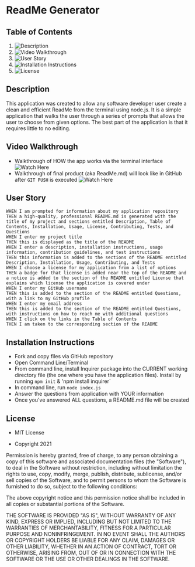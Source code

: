# ReadMe Generator

## Table of Contents

1. ![Description](#description)
2. ![Video Walkthrough](#video_walkthrough)
3. ![User Story](#user_story)
4. ![Installation Instructions](#installation_instructions)
5. ![License](#license)

## Description
This application was created to allow any software developer user create a clean and efficient ReadMe from the terminal using node.js. It is a simple application that walks the user through a series of prompts that allows the user to choose from given options. The best part of the application is that it requires little to no editing.

## Video Walkthrough
- Walkthrough of HOW the app works via the terminal interface
![Watch Here](https://vimeo.com/620824734/33ded34086)
- Walkthrough of final product (aka ReadMe.md) will look like in GitHub after `GIT PUSH` is executed
![Watch Here](https://vimeo.com/620827144/40d128fca9)

## User Story
```
WHEN I am prompted for information about my application repository
THEN a high-quality, professional README.md is generated with the title of my project and sections entitled Description, Table of Contents, Installation, Usage, License, Contributing, Tests, and Questions
WHEN I enter my project title
THEN this is displayed as the title of the README
WHEN I enter a description, installation instructions, usage information, contribution guidelines, and test instructions
THEN this information is added to the sections of the README entitled Description, Installation, Usage, Contributing, and Tests
WHEN I choose a license for my application from a list of options
THEN a badge for that license is added near the top of the README and a notice is added to the section of the README entitled License that explains which license the application is covered under
WHEN I enter my GitHub username
THEN this is added to the section of the README entitled Questions, with a link to my GitHub profile
WHEN I enter my email address
THEN this is added to the section of the README entitled Questions, with instructions on how to reach me with additional questions
WHEN I click on the links in the Table of Contents
THEN I am taken to the corresponding section of the README
```

## Installation Instructions

- Fork and copy files via GitHub repository
- Open Command Line/Terminal
- From command line, install Inquirer package into the CURRENT working directory file (the one where you have the application files). Install by running `npm init` & 'npm install inquirer`
- In command line, run `node index.js`
- Answer the questions from application with YOUR information
- Once you've answered ALL questions, a README.md file will be created

## License

- MIT License

- Copyright 2021

Permission is hereby granted, free of charge, to any person obtaining a copy of this software and associated documentation files (the "Software"), to deal in the Software without restriction, including without limitation the rights to use, copy, modify, merge, publish, distribute, sublicense, and/or sell copies of the Software, and to permit persons to whom the Software is furnished to do so, subject to the following conditions:

The above copyright notice and this permission notice shall be included in all copies or substantial portions of the Software.

THE SOFTWARE IS PROVIDED "AS IS", WITHOUT WARRANTY OF ANY KIND, EXPRESS OR IMPLIED, INCLUDING BUT NOT LIMITED TO THE WARRANTIES OF MERCHANTABILITY, FITNESS FOR A PARTICULAR PURPOSE AND NONINFRINGEMENT. IN NO EVENT SHALL THE AUTHORS OR COPYRIGHT HOLDERS BE LIABLE FOR ANY CLAIM, DAMAGES OR OTHER LIABILITY, WHETHER IN AN ACTION OF CONTRACT, TORT OR OTHERWISE, ARISING FROM, OUT OF OR IN CONNECTION WITH THE SOFTWARE OR THE USE OR OTHER DEALINGS IN THE SOFTWARE.


